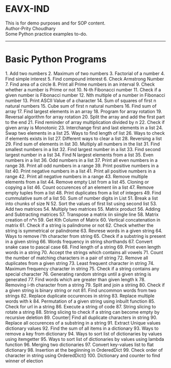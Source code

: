 # EAVX-IND
This is for demo purposes and for SOP content.
<br>
Author-Prity Choudhary
<br>
Some Python practice examples to-do.
_________________________________________________________________________________________________
<h1>Basic Python Programs</h1>
  1. Add two numbers
  2. Maximum of two numbers
  3. Factorial of a number
  4. Find simple interest
  5. Find compound interest
  6. Check Armstrong Number
  7. Find area of a circle
  8. Print all Prime numbers in an interval
  9. Check whether a number is Prime or not
  10. N-th Fibonacci number
  11. Check if a given number is Fibonacci number
  12. Nth multiple of a number in Fibonacci number
  13. Print ASCII Value of a character
  14. Sum of squares of first n natural numbers
  15. Cube sum of first n natural numbers
  16. Find sum of array 
  17. Find largest elements in an array
  18. Program for array rotation
  19. Reversal algorithm for array rotation
  20. Split the array and add the first part to the end
  21. Find reminder of array multiplication divided by n
  22. Check if given array is Monotonic
  23. Interchange first and last elements in a list
  24. Swap two elements in a list
  25. Ways to find length of list
  26. Ways to check if elements exists in list
  27. Different ways to clear a list
  28. Reversing a list
  29. Find sum of elements in list
  30. Multiply all numbers in the list
  31. Find smallest numbers in a list
  32. Find largest number in a list
  33. Find second largest number in a list
  34. Find N largest elements from a list
  35. Even numbers in a list
  36. Odd numbers in a list 
  37. Print all even numbers in a range
  38. Print all odd numbers in a range
  39. Print positive numbers in a list
  40. Print negative numbers in a list
  41. Print all positive numbers in a range
  42. Print all negative numbers in a range
  43. Remove multiple elements from a list
  44. Remove empty List from a list
  45. Cloning or copying a list
  46. Count occurences of an element iin a list
  47. Remove empty tuples from a list
  48. Print duplicates from a list of integers
  49. Find cummulative sum of a list
  50. Sum of number digits in List
  51. Break a list into chunks of size N
  52. Sort the values of first list using second list
  53. Add two matrices
  54. Multiply two matrices
  55. Matrix product
  56. Adding and Subtracting matrices
  57. Transpose a matrix iin siingle line
  58. Matrix creation of n*n
  59. Get Kth Column of Matrix
  60. Vertical concatenation in matrix
  61. Check if a string is palindrome or not
  62. Check whether the string is symmetrical or palindrome
  63. Revrese words in a given string
  64. Ways to remove i'th character from string
  65. Check if a substring is present in a given string
  66. Words frequency in string shorthands
  67. Convert snake case to pascal case
  68. Find length of a string
  69. Print even length words in a string
  70. Accept the strings which contains all vowels
  71. Count the number of matching characters in a pair of string
  72. Remove all duplicates from a given string
  73. Least frequent character in string
  74. Maximum frequency character in string
  75. Check if a string contains any special character
  76. Generating random strings until a given string is generated
  77. Find words which are greater than given length k
  78. Removing i-th character from a string
  79. Split and join a striing
  80. Check if a given string is binary string or not
  81. Find uncommon words from two strings
  82. Replace duplicate occurences in string
  83. Replace multiple words with k
  84. Permutation of a given string using inbuilt function
  85. Check for url in a string
  86. Execute a string of code
  87. String slicing to rotate a string
  88. String slicing to check if a string can become empty by recursive deletion
  89. Counter| Find all duplicate characters in string
  90. Replace all occurences of a substring in a string
  91. Extract Unique values dictionary values
  92. Find the sum of all items in a dictionary
  93. Ways to remove a key from dictionary
  94. Ways to sort list of dictionaries by values using itemgetter
  95. Ways to sort list of dictionaries by values using lambda function
  96. Merging two dictionaries
  97. Convert key-values list to flat dictionary
  98. Insertion at the begiinning in OrderedDict
  99. Check order of character in string using OrderedDict()
  100. Dictionary and counter to find winner of election

